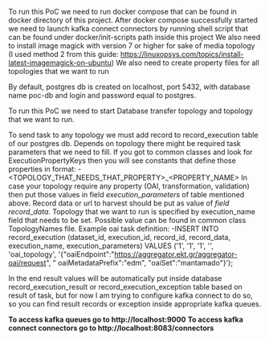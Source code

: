 To run this PoC we need to run docker compose that can be found in docker directory of this project.
After docker compose successfully started we need to launch kafka connect connectors by running shell script that can be
found under docker/init-scripts path inside this project
We also need to install image magick with version 7 or higher for sake of media topology (I used method 2 from this
guide: https://linuxopsys.com/topics/install-latest-imagemagick-on-ubuntu)
We also need to create property files for all topologies that we want to run

By default, postgres db is created on localhost, port 5432, with database name poc-db and login and password equal to
postgres.

To run this PoC we need to start Database transfer topology and topology that we want to run.

To send task to any topology we must add record to record_execution table of our postgres db.
Depends on topology there might be required task parameters that we need to fill.
If you got to common classes and look for ExecutionPropertyKeys then you will see constants that define those properties
in format:
-<TOPOLOGY_THAT_NEEDS_THAT_PROPERTY>_<PROPERTY_NAME>
In case your topology require any property (OAI, transformation, validation) then put those values in field
_execution_parameters_ of table mentioned above.
Record data or url to harvest should be put as value of _field record_data_.
Topology that we want to run is specified by execution_name field that needs to be set. Possible value can be found in
common class TopologyNames file.
Example oai task definition:
-INSERT INTO record_execution (dataset_id, execution_id, record_id, record_data, execution_name, execution_parameters)
VALUES ('1', '1', '1', '', 'oai_topology', '{"oaiEndpoint":"https://aggregator.ekt.gr/aggregator-oai/request", "
oaiMetadataPrefix":"edm", "oaiSet":"mantamado"}');

In the end result values will be automatically put inside database record_execution_result or record_execution_exception
table based on result of task, but for now I am trying to configure kafka connect to do so, so you can find result
records or exception inside appropriate kafka queues.

**To access kafka queues go to http://localhost:9000**
**To access kafka connect connectors go to http://localhost:8083/connectors**